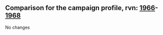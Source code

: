 ## Comparison for the campaign profile, rvn: [1966](https://github.com/PRO100KatYT/FortniteProfileRevisions/tree/main/profiles/campaign/1966%20campaign.json)-[1968](https://github.com/PRO100KatYT/FortniteProfileRevisions/tree/main/profiles/campaign/1968%20campaign.json)

No changes
